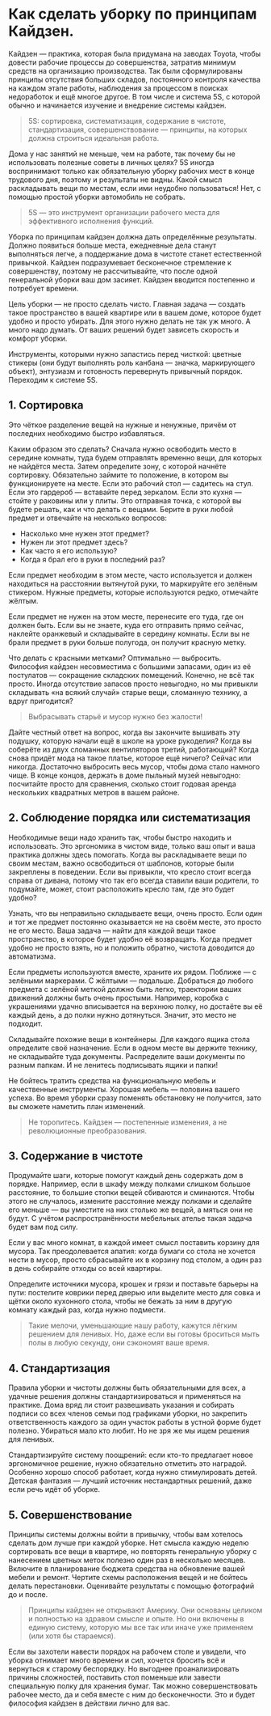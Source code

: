 # Как сделать уборку по принципам Кайдзен.
Кайдзен — практика, которая была придумана на заводах Toyota, чтобы довести рабочие процессы до совершенства, затратив минимум средств на организацию производства. Так были сформулированы принципы отсутствия больших складов, постоянного контроля качества на каждом этапе работы, наблюдения за процессом в поисках недоработок и ещё многое другое. В том числе и система 5S, с которой обычно и начинается изучение и внедрение системы кайдзен.

> 5S: сортировка, систематизация, содержание в чистоте, стандартизация, совершенствование — принципы, на которых должна строиться идеальная работа.

Дома у нас занятий не меньше, чем на работе, так почему бы не использовать полезные советы в личных целях? 5S иногда воспринимают только как обязательную уборку рабочих мест в конце трудового дня, поэтому и результаты не видны. Какой смысл раскладывать вещи по местам, если ими неудобно пользоваться! Нет, с помощью простой уборки автомобиль не собрать.

> 5S — это инструмент организации рабочего места для эффективного исполнения функций.

Уборка по принципам кайдзен должна дать определённые результаты. Должно появиться больше места, ежедневные дела станут выполняться легче, а поддержание дома в чистоте станет естественной привычкой. Кайдзен подразумевает бесконечное стремление к совершенству, поэтому не рассчитывайте, что после одной генеральной уборки ваш дом засияет. Кайдзен вводится постепенно и потребует времени.

Цель уборки — не просто сделать чисто. Главная задача — создать такое пространство в вашей квартире или в вашем доме, которое будет удобно и просто убирать. Для этого нужно делать не так уж много. А много надо думать. От ваших решений будет зависеть скорость и комфорт уборки.

Инструменты, которыми нужно запастись перед чисткой: цветные стикеры (они будут выполнять роль канбана — значка, маркирующего объект), энтузиазм и готовность перевернуть привычный порядок. Переходим к системе 5S.

## 1. Сортировка

Это чёткое разделение вещей на нужные и ненужные, причём от последних необходимо быстро избавляться.

Каким образом это сделать? Сначала нужно освободить место в середине комнаты, туда будем отправлять временно вещи, для которых не найдётся места. Затем определите зону, с которой начнёте сортировку. Обязательно займите то положение, в котором вы функционируете на месте. Если это рабочий стол — садитесь на стул. Если это гардероб — вставайте перед зеркалом. Если это кухня — стойте у раковины или у плиты. Это отправная точка, с которой вы будете решать, как и что делать с вещами. Берите в руки любой предмет и отвечайте на несколько вопросов:

* Насколько мне нужен этот предмет?
* Нужен ли этот предмет здесь?
* Как часто я его использую?
* Когда я брал его в руки в последний раз?

Если предмет необходим в этом месте, часто используется и должен находиться на расстоянии вытянутой руки, то маркируйте его зелёным стикером. Нужные предметы, которые используются редко, отмечайте жёлтым.

Если предмет не нужен на этом месте, перенесите его туда, где он должен быть. Если вы не знаете, куда его отправить прямо сейчас, наклейте оранжевый и складывайте в середину комнаты. Если вы не брали предмет в руки больше полугода, он получит красную метку.

Что делать с красными метками? Оптимально — выбросить. Философия кайдзен несовместима с большими запасами, один из её постулатов — сокращение складских помещений. Конечно, не всё так просто. Иногда отсутствие запасов просто невыгодно, но мы привыкли складывать «на всякий случай» старые вещи, сломанную технику, а вдруг пригодится?

> Выбрасывать старьё и мусор нужно без жалости!

Дайте честный ответ на вопрос, когда вы закончите вышивать эту подушку, которую начали ещё в школе на уроке рукоделия? Когда вы соберёте из двух сломанных вентиляторов третий, работающий? Когда снова придёт мода на такое платье, которое ещё ничего? Сейчас или никогда. Достаточно выбросить весь мусор, чтобы дома стало намного чище. В конце концов, держать в доме пыльный музей невыгодно: посчитайте просто для сравнения, сколько стоит годовая аренда нескольких квадратных метров в вашем районе.

## 2. Соблюдение порядка или систематизация

Необходимые вещи надо хранить так, чтобы быстро находить и использовать. Это эргономика в чистом виде, только ваш опыт и ваша практика должны здесь помогать. Когда вы раскладываете вещи по своим местам, важно освободиться от шаблонов, которые были закреплены в поведении. Если вы привыкли, что кресло стоит всегда справа от дивана, потому что так его всегда ставили ваши родители, то подумайте, может, стоит расположить кресло там, где это будет удобно?

Узнать, что вы неправильно складываете вещи, очень просто. Если один и тот же предмет постоянно оказывается не на своём месте, это просто не его место. Ваша задача — найти для каждой вещи такое пространство, в которое будет удобно её возвращать. Когда предмет удобно не просто взять, но и положить обратно, чистота доводится до автоматизма.

Если предметы используются вместе, храните их рядом. Поближе — с зелёными маркерами. С жёлтыми — подальше.  Добраться до любого предмета с зелёной меткой должно быть легко, траектории ваших движений должны быть очень простыми. Например, коробка с украшениями удачно вписывается на верхнюю полку, но достаёте вы её каждый день, а до полки нужно дотянуться. Значит, это место не подходит.

Складывайте похожие вещи в контейнеры. Для каждого ящика стола определите своё назначение. Если в одном месте вы держите технику, не складывайте туда документы. Распределите ваши документы по разным папкам. И не ленитесь подписывать ящики и папки!

Не бойтесь тратить средства на функциональную мебель и качественные инструменты. Хорошая мебель — половина вашего успеха. Во время уборки сразу поменять обстановку не получится, зато вы сможете наметить план изменений.

> Не торопитесь. Кайдзен — постепенные изменения, а не революционные преобразования.

## 3. Содержание в чистоте

Продумайте шаги, которые помогут каждый день содержать дом в порядке. Например, если в шкафу между полками слишком большое расстояние, то большие стопки вещей сбиваются и сминаются. Чтобы этого не случалось, измените расстояние между полками и сделайте его меньше — вы уместите на них столько же вещей, а мяться они не будут. С учётом распространённости мебельных ателье такая задача будет вам под силу.

Если у вас много комнат, в каждой имеет смысл поставить корзину для мусора. Так преодолевается апатия: когда бумаги со стола не хочется нести в мусор, просто сбрасывайте их в корзину под столом, а один раз в день собирайте отходы со всей квартиры.

Определите источники мусора, крошек и грязи и поставьте барьеры на пути: постелите коврики перед дверью или выделите место для совка и щётки около кухонного стола, чтобы не бежать за ним в другую комнату каждый раз, когда нужно подмести.

> Такие мелочи, уменьшающие нашу работу, кажутся лёгким решением для ленивых. Но, даже если вы готовы броситься мыть полы в любую секунду, они сэкономят ваше время.

## 4. Стандартизация

Правила уборки и чистоты должны быть обязательными для всех, а удачные решения должны стандартизироваться и применяться на практике. Дома вряд ли стоит развешивать указания и собирать подписи со всех членов семьи под графиками уборки, но закрепить ответственность каждого за один участок работы в устной форме будет полезно. Убираться мало кто любит. Но не зря же мы ищем решения для ленивых.

Стандартизируйте систему поощрений: если кто-то предлагает новое эргономичное решение, нужно обязательно отметить это наградой. Особенно хорошо способ работает, когда нужно стимулировать детей. Детская фантазия — лучший источник нестандартных решений, даже если речь идёт об уборке.

## 5. Совершенствование

Принципы системы должны войти в привычку, чтобы вам хотелось сделать дом лучше при каждой уборке. Нет смысла каждую неделю сортировать все вещи в квартире, но повторять генеральную уборку с нанесением цветных меток полезно один раз в несколько месяцев. Включите в планирование бюджета средства на обновление вашей мебели и ремонт. Чертите схемы расположения вещей и не бойтесь делать перестановки. Оценивайте результаты с помощью фотографий до и после.

> Принципы кайдзен не открывают Америку. Они основаны целиком и полностью на здравом смысле и опыте. Но они включены в единую систему, которую мы все так или иначе уже применяем (или хотя бы стараемся).

Если вы захотели навести порядок на рабочем столе и увидели, что уборка отнимает много времени и сил, хочется бросить всё и вернуться к старому беспорядку. Но выгоднее проанализировать причины сложностей, поставить стол поменьше или завести специальную полку для хранения бумаг. Так можно совершенствовать рабочее место, да и себя вместе с ним до бесконечности. Это и будет философия кайдзен в действии лично для вас.
